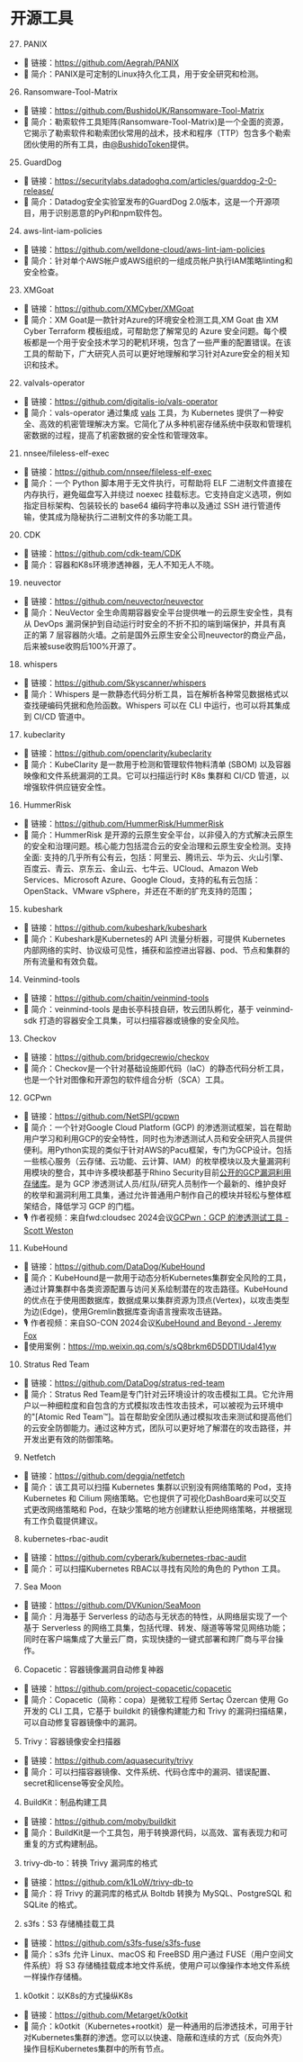 # 开源工具

27. PANIX
- 🔗 链接：https://github.com/Aegrah/PANIX
- 💬 简介：PANIX是可定制的Linux持久化工具，用于安全研究和检测。

26. Ransomware-Tool-Matrix

- 🔗 链接：https://github.com/BushidoUK/Ransomware-Tool-Matrix
- 💬 简介：勒索软件工具矩阵(Ransomware-Tool-Matrix)是一个全面的资源，它揭示了勒索软件和勒索团伙常用的战术，技术和程序（TTP）包含多个勒索团伙使用的所有工具，由[@BushidoToken](https://x.com/BushidoToken)提供。

25. GuardDog

- 🔗 链接：https://securitylabs.datadoghq.com/articles/guarddog-2-0-release/
- 💬 简介：Datadog安全实验室发布的GuardDog 2.0版本，这是一个开源项目，用于识别恶意的PyPI和npm软件包。

24. aws-lint-iam-policies
 
- 🔗 链接：https://github.com/welldone-cloud/aws-lint-iam-policies
- 💬 简介：针对单个AWS帐户或AWS组织的一组成员帐户执行IAM策略linting和安全检查。

23. XMGoat

- 🔗 链接：https://github.com/XMCyber/XMGoat
- 💬 简介：XM Goat是一款针对Azure的环境安全检测工具,XM Goat 由 XM Cyber Terraform 模板组成，可帮助您了解常见的 Azure 安全问题。每个模板都是一个用于安全技术学习的靶机环境，包含了一些严重的配置错误。在该工具的帮助下，广大研究人员可以更好地理解和学习针对Azure安全的相关知识和技术。

22. valvals-operator

- 🔗 链接：https://github.com/digitalis-io/vals-operator
- 💬 简介：vals-operator 通过集成 [vals](https://github.com/helmfile/vals) 工具，为 Kubernetes 提供了一种安全、高效的机密管理解决方案。它简化了从多种机密存储系统中获取和管理机密数据的过程，提高了机密数据的安全性和管理效率。

21. nnsee/fileless-elf-exec

- 🔗 链接：https://github.com/nnsee/fileless-elf-exec
- 💬 简介：一个 Python 脚本用于无文件执行，可帮助将 ELF 二进制文件直接在内存执行，避免磁盘写入并绕过 noexec 挂载标志。它支持自定义选项，例如指定目标架构、包装较长的 base64 编码字符串以及通过 SSH 进行管道传输，使其成为隐秘执行二进制文件的多功能工具。

  
20. CDK

- 🔗 链接：https://github.com/cdk-team/CDK
- 💬 简介：容器和K8s环境渗透神器，无人不知无人不晓。

19. neuvector

- 🔗 链接：https://github.com/neuvector/neuvector
- 💬 简介：NeuVector 全生命周期容器安全平台提供唯一的云原生安全性，具有从 DevOps 漏洞保护到自动运行时安全的不折不扣的端到端保护，并具有真正的第 7 层容器防火墙。之前是国外云原生安全公司neuvector的商业产品，后来被suse收购后100%开源了。

18. whispers

- 🔗 链接：https://github.com/Skyscanner/whispers
- 💬 简介：Whispers 是一款静态代码分析工具，旨在解析各种常见数据格式以查找硬编码凭据和危险函数。Whispers 可以在 CLI 中运行，也可以将其集成到 CI/CD 管道中。

17. kubeclarity

- 🔗 链接：https://github.com/openclarity/kubeclarity
- 💬 简介：KubeClarity 是一款用于检测和管理软件物料清单 (SBOM) 以及容器映像和文件系统漏洞的工具。它可以扫描运行时 K8s 集群和 CI/CD 管道，以增强软件供应链安全性。

16. HummerRisk

- 🔗 链接：https://github.com/HummerRisk/HummerRisk
- 💬 简介：HummerRisk 是开源的云原生安全平台，以非侵入的方式解决云原生的安全和治理问题。核心能力包括混合云的安全治理和云原生安全检测。支持全面: 支持的几乎所有公有云，包括：阿里云、腾讯云、华为云、火山引擎、百度云、青云、京东云、金山云、七牛云、UCloud、Amazon Web Services、Microsoft Azure、Google Cloud，支持的私有云包括：OpenStack、VMware vSphere，并还在不断的扩充支持的范围；

15. kubeshark

- 🔗 链接：https://github.com/kubeshark/kubeshark
- 💬 简介：Kubeshark是Kubernetes的 API 流量分析器，可提供 Kubernetes 内部网络的实时、协议级可见性，捕获和监控进出容器、pod、节点和集群的所有流量和有效负载。

14. Veinmind-tools

- 🔗 链接：https://github.com/chaitin/veinmind-tools
- 💬 简介：veinmind-tools 是由长亭科技自研，牧云团队孵化，基于 veinmind-sdk 打造的容器安全工具集，可以扫描容器或镜像的安全风险。

13. Checkov

- 🔗 链接：https://github.com/bridgecrewio/checkov
- 💬 简介：Checkov是一个针对基础设施即代码（IaC）的静态代码分析工具，也是一个针对图像和开源包的软件组合分析（SCA）工具。

12. GCPwn

- 🔗 链接：<https://github.com/NetSPI/gcpwn>
- 💬 简介：一个针对Google Cloud Platform (GCP) 的渗透测试框架，旨在帮助用户学习和利用GCP的安全特性，同时也为渗透测试人员和安全研究人员提供便利。用Python实现的类似于针对AWS的Pacu框架，专门为GCP设计。包括一些核心服务（云存储、云功能、云计算、IAM）的枚举模块以及大量漏洞利用模块的整合，其中许多模块都基于Rhino Security目前[公开的GCP漏洞利用存储库](https://github.com/RhinoSecurityLabs/GCP-IAM-Privilege-Escalation/tree/master)。是为 GCP 渗透测试人员/红队/研究人员制作一个最新的、维护良好的枚举和漏洞利用工具集，通过允许普通用户制作自己的模块并轻松与整体框架结合，降低学习 GCP 的门槛。
- 🎙️ 作者视频：来自fwd:cloudsec 2024会议[GCPwn：GCP 的渗透测试工具 - Scott Weston](https://www.youtube.com/watch?v=opvv9h3Qe0s)

11.   KubeHound

- 🔗 链接：<https://github.com/DataDog/KubeHound>
- 💬 简介：KubeHound是一款用于动态分析Kubernetes集群安全风险的工具，通过计算集群中各类资源配置与访问关系绘制潜在的攻击路径。KubeHound的优点在于使用图数据库，数据成果以集群资源为顶点(Vertex)，以攻击类型为边(Edge)，使用Gremlin数据库查询语言搜索攻击链路。
- 🎙️ 作者视频：来自SO-CON 2024会议[KubeHound and Beyond - Jeremy Fox](https://youtu.be/pdCcJ-Kenf8?si=JyFUtRfJfFU2cDAP)
- 🔖使用案例：<https://mp.weixin.qq.com/s/sQ8brkm6D5DDTlUdaI41yw>

10. Stratus Red Team

- 🔗 链接：<https://github.com/DataDog/stratus-red-team>
- 💬 简介：Stratus Red Team是专门针对云环境设计的攻击模拟工具。它允许用户以一种细粒度和自包含的方式模拟攻击性攻击技术，可以被视为云环境中的"[Atomic Red Team™]。旨在帮助安全团队通过模拟攻击来测试和提高他们的云安全防御能力。通过这种方式，团队可以更好地了解潜在的攻击路径，并开发出更有效的防御策略。

9. Netfetch

- 🔗 链接：<https://github.com/deggja/netfetch>
- 💬 简介：该工具可以扫描 Kubernetes 集群以识别没有网络策略的 Pod，支持 Kubernetes 和 Cilium 网络策略。它也提供了可视化DashBoard来可以交互式更改网络策略和 Pod，在缺少策略的地方创建默认拒绝网络策略，并根据现有工作负载提供建议。

8. kubernetes-rbac-audit

- 🔗 链接：<https://github.com/cyberark/kubernetes-rbac-audit>
- 💬 简介：可以扫描Kubernetes RBAC以寻找有风险的角色的 Python 工具。

7. Sea Moon

- 🔗 链接：<https://github.com/DVKunion/SeaMoon>
- 💬 简介：月海基于 Serverless 的动态与无状态的特性，从网络层实现了一个基于 Serverless 的网络工具集，包括代理、转发、隧道等等常见网络功能； 同时在客户端集成了大量云厂商，实现快捷的一键式部署和跨厂商与平台操作。

6. Copacetic：容器镜像漏洞自动修复神器

- 🔗 链接：<https://github.com/project-copacetic/copacetic>
- 💬 简介：Copacetic（简称：copa）是微软工程师 Sertaç Özercan 使用 Go 开发的 CLI 工具，它基于 buildkit 的镜像构建能力和 Trivy 的漏洞扫描结果，可以自动修复容器镜像中的漏洞。

5. Trivy：容器镜像安全扫描器

- 🔗 链接：<https://github.com/aquasecurity/trivy>
- 💬 简介：可以扫描容器镜像、文件系统、代码仓库中的漏洞、错误配置、secret和license等安全风险。

4. BuildKit：制品构建工具

- 🔗 链接：<https://github.com/moby/buildkit>
- 💬 简介：BuildKit是一个工具包，用于转换源代码，以高效、富有表现力和可重复的方式构建制品。

3. trivy-db-to：转换 Trivy 漏洞库的格式

- 🔗 链接：<https://github.com/k1LoW/trivy-db-to>
- 💬 简介：将 Trivy 的漏洞库的格式从 Boltdb 转换为 MySQL、PostgreSQL 和 SQLite 的格式。

2. s3fs：S3 存储桶挂载工具

- 🔗 链接：<https://github.com/s3fs-fuse/s3fs-fuse>
- 💬 简介：s3fs 允许 Linux、macOS 和 FreeBSD 用户通过 FUSE（用户空间文件系统）将 S3 存储桶挂载成本地文件系统，使用户可以像操作本地文件系统一样操作存储桶。

1. k0otkit：以K8s的方式操纵K8s

- 🔗 链接：<https://github.com/Metarget/k0otkit>
- 💬 简介：k0otkit（Kubernetes+rootkit）是一种通用的后渗透技术，可用于针对Kubernetes集群的渗透。您可以以快速、隐蔽和连续的方式（反向外壳）操作目标Kubernetes集群中的所有节点。
